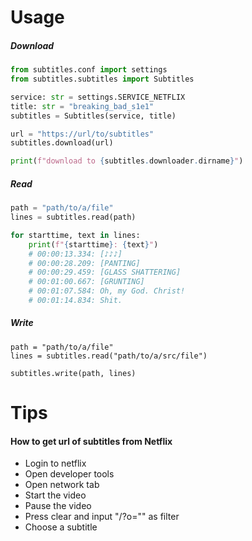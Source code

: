 # Usage
##### Download
```python
from subtitles.conf import settings
from subtitles.subtitles import Subtitles

service: str = settings.SERVICE_NETFLIX
title: str = "breaking_bad_s1e1"
subtitles = Subtitles(service, title)

url = "https://url/to/subtitles"
subtitles.download(url)

print(f"download to {subtitles.downloader.dirname}")
```
##### Read
```python
path = "path/to/a/file"
lines = subtitles.read(path)

for starttime, text in lines:
    print(f"{starttime}: {text}")
    # 00:00:13.334: [♪♪♪]
    # 00:00:28.209: [PANTING]
    # 00:00:29.459: [GLASS SHATTERING]
    # 00:01:00.667: [GRUNTING]
    # 00:01:07.584: Oh, my God. Christ!
    # 00:01:14.834: Shit.
```
##### Write
```
path = "path/to/a/file"
lines = subtitles.read("path/to/a/src/file")

subtitles.write(path, lines)
```
# Tips
#### How to get url of subtitles from Netflix
* Login to netflix
* Open developer tools
* Open network tab
* Start the video
* Pause the video
* Press clear and input "/?o="" as filter
* Choose a subtitle